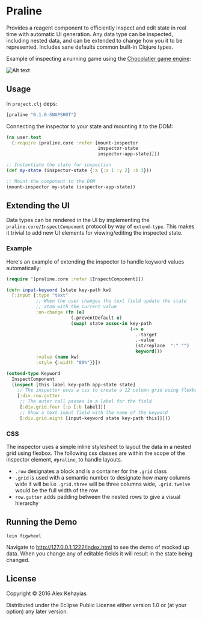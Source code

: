 # Praline

Provides a reagent component to efficiently inspect and edit state in real time with automatic UI generation. Any data type can be inspected, including nested data, and can be extended to change how you it to be represented. Includes sane defaults common built-in Clojure types.

Example of inspecting a running game using the [Chocolatier game engine](http://github.com/alexkehayias/chocolatier "Chocolatier ClojureScript game engine"):

![Alt text](/../screenshots/praline_demo.gif?raw=true "Praline ClojureScript state inspector")

## Usage

In `project.clj` deps:

```clojure
[praline "0.1.0-SNAPSHOT"]
```

Connecting the inspector to your state and mounting it to the DOM:

```clojure
(ns user.test
  (:require [praline.core :refer [mount-inspector
                                  inspector-state
                                  inspector-app-state]]))

;; Instantiate the state for inspection
(def my-state (inspector-state {:a {:x 1 :y 2} :b 3}))

;; Mount the component to the DOM
(mount-inspector my-state (inspector-app-state))
```

## Extending the UI

Data types can be rendered in the UI by implementing the `praline.core/InspectComponent` protocol by way of `extend-type`. This makes it trivial to add new UI elements for viewing/editing the inspected state.

### Example

Here's an example of extending the inspector to handle keyword values automatically:

```clojure
(require '[praline.core :refer [InspectComponent]])

(defn input-keyword [state key-path kw]
  [:input {:type "text"
           ;; When the user changes the text field update the state
           ;; atom with the current value
           :on-change (fn [e]
                        (.preventDefault e)
                        (swap! state assoc-in key-path
                                              (-> e
                                                .-target
                                                .-value
                                                (st/replace  ":" "")
                                                keyword)))
           :value (name kw)
           :style {:width "80%"}}])

(extend-type Keyword
  InspectComponent
  (inspect [this label key-path app-state state]
    ;; The inspector uses a css to create a 12 column grid using flexbox
    [:div.row.gutter
     ;; The outer call passes in a label for the field
     [:div.grid.four [:p [:b label]]]
     ;; Show a text input field with the name of the keyword
     [:div.grid.eight [input-keyword state key-path this]]]))

```

### CSS

The inspector uses a simple inline stylesheet to layout the data in a nested grid using flexbox. The following css classes are within the scope of the inspector element, `#praline`, to handle layouts.

- `.row` designates a block and is a container for the `.grid` class
- `.grid` is used with a semantic number to designate how many columns wide it will be i.e `.grid.three` will be three columns wide, `.grid.twelve` would be the full width of the row
- `row.gutter` adds padding between the nested rows to give a visual hierarchy

## Running the Demo

```
lein figwheel
```

Navigate to http://127.0.0.1:1222/index.html to see the demo of mocked up data. When you change any of editable fields it will result in the state being changed.

## License

Copyright © 2016 Alex Kehayias

Distributed under the Eclipse Public License either version 1.0 or (at
your option) any later version.

